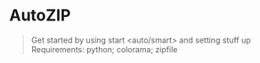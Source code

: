 # AutoZIP
> Get started by using start <auto/smart> and setting stuff up
> Requirements: python; colorama; zipfile
